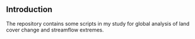 Introduction
-----------------------------------------------

The repository contains some scripts in my study for global analysis of land cover change and streamflow extremes.
